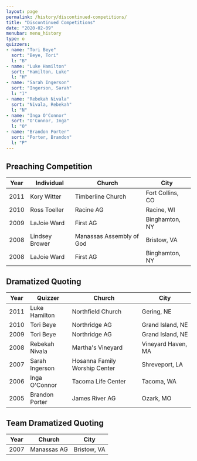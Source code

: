 ```yaml
---
layout: page
permalink: /history/discontinued-competitions/
title: "Discontinued Competitions"
date: "2020-02-09"
menubar: menu_history
type: o
quizzers:
- name: "Tori Beye"
  sort: "Beye, Tori"
  l: "B"
- name: "Luke Hamilton"
  sort: "Hamilton, Luke"
  l: "H"
- name: "Sarah Ingerson"
  sort: "Ingerson, Sarah"
  l: "I"
- name: "Rebekah Nivala"
  sort: "Nivala, Rebekah"
  l: "N"
- name: "Inga O'Connor"
  sort: "O'Connor, Inga"
  l: "O"
- name: "Brandon Porter"
  sort: "Porter, Brandon"
  l: "P"
---
```


## Preaching Competition

| Year | Individual     | Church                   | City             |
| ---- | -------------- | ------------------------ | ---------------- |
| 2011 | Kory Witter    | Timberline Church        | Fort Collins, CO |
| 2010 | Ross Toeller   | Racine AG                | Racine, WI       |
| 2009 | LaJoie Ward    | First AG                 | Binghamton, NY   |
| 2008 | Lindsey Brower | Manassas Assembly of God | Bristow, VA      |
| 2008 | LaJoie Ward    | First AG                 | Binghamton, NY   |

## Dramatized Quoting

| Year | Quizzer        | Church                        | City               |
| ---- | -------------- | ----------------------------- | ------------------ |
| 2011 | Luke Hamilton  | Northfield Church             | Gering, NE         |
| 2010 | Tori Beye      | Northridge AG                 | Grand Island, NE   |
| 2009 | Tori Beye      | Northridge AG                 | Grand Island, NE   |
| 2008 | Rebekah Nivala | Martha's Vineyard             | Vineyard Haven, MA |
| 2007 | Sarah Ingerson | Hosanna Family Worship Center | Shreveport, LA     |
| 2006 | Inga O'Connor  | Tacoma Life Center            | Tacoma, WA         |
| 2005 | Brandon Porter | James River AG                | Ozark, MO          |

## Team Dramatized Quoting

| Year | Church      | City        |
| ---- | ----------- | ----------- |
| 2007 | Manassas AG | Bristow, VA |
